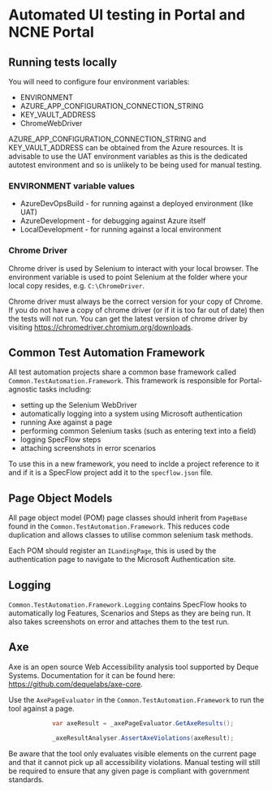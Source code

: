 # Automated UI testing in Portal and NCNE Portal

## Running tests locally

You will need to configure four environment variables:

* ENVIRONMENT
* AZURE_APP_CONFIGURATION_CONNECTION_STRING
* KEY_VAULT_ADDRESS
* ChromeWebDriver

AZURE_APP_CONFIGURATION_CONNECTION_STRING and KEY_VAULT_ADDRESS can be obtained from the Azure resources. It is advisable to use the UAT environment variables as this is the dedicated autotest environment and so is unlikely to be being used for manual testing.

### ENVIRONMENT variable values

* AzureDevOpsBuild - for running against a deployed environment (like UAT)
* AzureDevelopment - for debugging against Azure itself
* LocalDevelopment - for running against a local environment

### Chrome Driver

Chrome driver is used by Selenium to interact with your local browser. The environment variable is used to point Selenium at the folder where your local copy resides, e.g. `C:\ChromeDriver`.

Chrome driver must always be the correct version for your copy of Chrome. If you do not have a copy of chrome driver (or if it is too far out of date) then the tests will not run. You can get the latest version of chrome driver by visiting <https://chromedriver.chromium.org/downloads>.

## Common Test Automation Framework

All test automation projects share a common base framework called `Common.TestAutomation.Framework`. This framework is responsible for Portal-agnostic tasks including:

* setting up the Selenium WebDriver
* automatically logging into a system using Microsoft authentication
* running Axe against a page
* performing common Selenium tasks (such as entering text into a field)
* logging SpecFlow steps
* attaching screenshots in error scenarios

To use this in a new framework, you need to inclde a project reference to it and if it is a SpecFlow project add it to the `specflow.json` file.

## Page Object Models

All page object model (POM) page classes should inherit from `PageBase` found in the `Common.TestAutomation.Framework`. This reduces code duplication and allows classes to utilise common selenium task methods.

Each POM should register an `ILandingPage`, this is used by the authentication page to navigate to the Microsoft Authentication site.

## Logging

`Common.TestAutomation.Framework.Logging` contains SpecFlow hooks to automatically log Features, Scenarios and Steps as they are being run. It also takes screenshots on error and attaches them to the test run.

## Axe

Axe is an open source Web Accessibility analysis tool supported by Deque Systems. Documentation for it can be found here: <https://github.com/dequelabs/axe-core>.

Use the `AxePageEvaluator` in the `Common.TestAutomation.Framework` to run the tool against a page.

```csharp
            var axeResult = _axePageEvaluator.GetAxeResults();

            _axeResultAnalyser.AssertAxeViolations(axeResult);
```

Be aware that the tool only evaluates visible elements on the current page and that it cannot pick up all accessibility violations. Manual testing will still be required to ensure that any given page is compliant with government standards.
